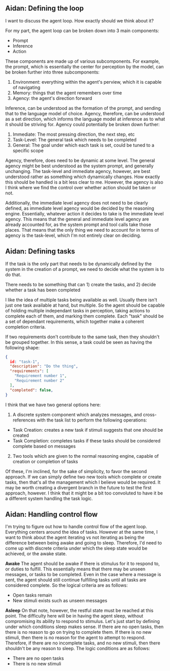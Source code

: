 Aidan: Defining the loop
---
I want to discuss the agent loop. How exactly should we think about it?

For my part, the agent loop can be broken down into 3 main components:
- Prompt
- Inference
- Action

These components are made up of various subcomponents. For example, the prompt, which is essentially the center for perception by the model, can be broken further into three subcomponents:
1. Environment: everything within the agent's perview, which it is capable of navigating
2. Memory: things that the agent remembers over time
3. Agency: the agent's direction forward

Inference, can be understood as the formation of the prompt, and sending that to the language model of choice. Agency, therefore, can be understood as a set direction, which informs the language model at inference as to what it should be striving for. Agency could potentially be broken down further:
1. Immediate: The most pressing direction, the next step, etc
2. Task-Level: The general task which needs to be completed
3. General: The goal under which each task is set, could be tuned to a specific scope

Agency, therefore, does need to be dynamic at some level. The general agency might be best understood as the system prompt, and generally unchanging. The task-level and immediate agency, however, are best understood rather as something which dynamically changes. How exactly this should be handled is a bit less clear to me. However, the agency is also I think where we find the control over whether action should be taken or not.

Additionally, the immediate level agency does not need to be clearly defined, as immediate level agency would be decided by the reasoning engine. Essentially, whatever action it decides to take is the immediate level agency. This means that the general and immediate level agency are already accounted for, as the system prompt and tool calls take those places. That means that the only thing we need to account for in terms of agency is the task-level, which I'm not entirely clear on deciding.

Aidan: Defining tasks
---
If the task is the only part that needs to be dynamically defined by the system in the creation of a prompt, we need to decide what the system is to do that.

There needs to be something that can 1) create the tasks, and 2) decide whether a task has been completed

I like the idea of multiple tasks being available as well. Usually there isn't just one task available at hand, but multiple. So the agent should be capable of holding multiple independant tasks in perception, taking actions to complete each of them, and marking them complete. Each "task" should be a set of dependant requirements, which together make a coherent completion criteria.

If two requirements don't contribute to the same task, then they shouldn't be grouped together. In this sense, a task could be seen as having the following shape:

```json
{
  id: "task-1",
  "description": "Do the thing",
  "requirements": [
    "Requirement number 1",
    "Requirement number 2"
  ],
  "completed": false,
}
```

I think that we have two general options here:
1. A discrete system component which analyzes messages, and cross-references with the task list to perform the following operations:
  - Task Creation: creates a new task if stimuli suggests that one should be created
  - Task Completion: completes tasks if these tasks should be considered complete based on messages
2. Two tools which are given to the normal reasoning engine, capable of creation or completion of tasks

Of these, I'm inclined, for the sake of simplicity, to favor the second approach. If we can simply define two new tools which complete or create tasks, then that's all the management which I believe would be required. It may be worth creating a divergent branch in the future to test the first approach, however. I think that it might be a bit too convoluted to have it be a different system handling the task logic.

Aidan: Handling control flow
---

I'm trying to figure out how to handle control flow of the agent loop. Everything centers around the idea of tasks. However at the same time, I want to think about the agent iterating vs not iterating as being the difference between being awake and going to sleep. Therefore, I'd need to come up with discrete criteria under which the sleep state would be achieved, or the awake state.

**Awake**
The agent should be awake if there is stimulus for it to respond to, or duties to fulfill. This essentially means that there may be unseen messages, or tasks to be completed. Even in the case where a message is sent, the agent should still continue fulfilling tasks until all tasks are considered complete. So the logical criteria are as follows:
- Open tasks remain
- New stimuli exists such as unseen messages

**Asleep**
On that note, however, the restful state must be reached at this point. The difficulty here will be in having the agent sleep, without compromising its ability to respond to stimulus. Let's just start by defining under which conditions sleep makes sense. If there are no open tasks, then there is no reason to go on trying to complete them. If there is no new stimuli, then there is no reason for the agent to attempt to respond. Therefore, if there are no incomplete tasks, and no new stimuli, then there shouldn't be any reason to sleep. The logic conditions are as follows:
- There are no open tasks
- There is no new stimuli
